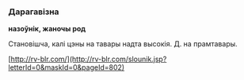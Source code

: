 ### Дарагавізна
**назоўнік, жаночы род**

Становішча, калі цэны на тавары надта высокія. Д. на прамтавары.

<a rel="author">[http://rv-blr.com/](http://rv-blr.com/slounik.jsp?letterId=0&maskId=0&pageId=802)</a>
